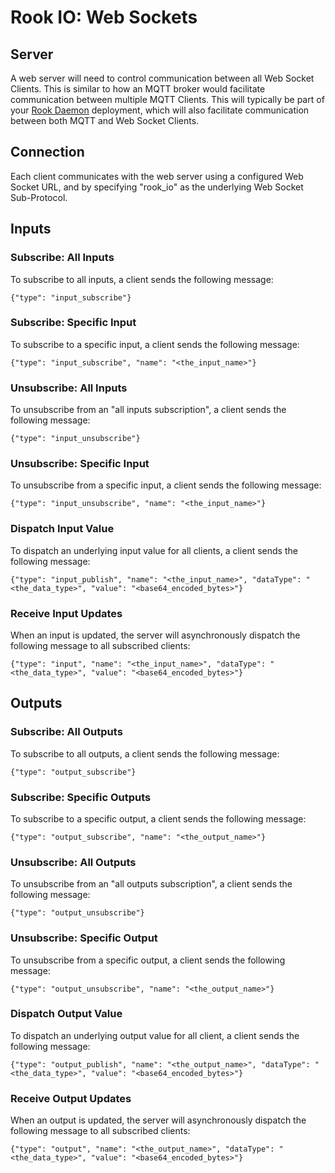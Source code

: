 # Rook IO: Web Sockets

## Server
A web server will need to control communication between all Web Socket Clients. This is similar to how an MQTT broker would facilitate communication between multiple MQTT Clients. This will typically be part of your [Rook Daemon](https://github.com/RoboticsOrchestrationKit/rook-daemon-java) deployment, which will also facilitate communication between both MQTT and Web Socket Clients.

## Connection
Each client communicates with the web server using a configured Web Socket URL, and by specifying "rook_io" as the underlying Web Socket Sub-Protocol.

## Inputs

### Subscribe: All Inputs
To subscribe to all inputs, a client sends the following message:
```
{"type": "input_subscribe"}
```

### Subscribe: Specific Input
To subscribe to a specific input, a client sends the following message:
```
{"type": "input_subscribe", "name": "<the_input_name>"}
```

### Unsubscribe: All Inputs
To unsubscribe from an "all inputs subscription", a client sends the following message:
```
{"type": "input_unsubscribe"}
```

### Unsubscribe: Specific Input
To unsubscribe from a specific input, a client sends the following message:
```
{"type": "input_unsubscribe", "name": "<the_input_name>"}
```

### Dispatch Input Value
To dispatch an underlying input value for all clients, a client sends the following message:
```
{"type": "input_publish", "name": "<the_input_name>", "dataType": "<the_data_type>", "value": "<base64_encoded_bytes>"}
```

### Receive Input Updates
When an input is updated, the server will asynchronously dispatch the following message to all subscribed clients:
```
{"type": "input", "name": "<the_input_name>", "dataType": "<the_data_type>", "value": "<base64_encoded_bytes>"}
```


## Outputs

### Subscribe: All Outputs
To subscribe to all outputs, a client sends the following message:
```
{"type": "output_subscribe"}
```

### Subscribe: Specific Outputs
To subscribe to a specific output, a client sends the following message:
```
{"type": "output_subscribe", "name": "<the_output_name>"}
```

### Unsubscribe: All Outputs
To unsubscribe from an "all outputs subscription", a client sends the following message:
```
{"type": "output_unsubscribe"}
```

### Unsubscribe: Specific Output
To unsubscribe from a specific output, a client sends the following message:
```
{"type": "output_unsubscribe", "name": "<the_output_name>"}
```

### Dispatch Output Value
To dispatch an underlying output value for all client, a client sends the following message:
```
{"type": "output_publish", "name": "<the_output_name>", "dataType": "<the_data_type>", "value": "<base64_encoded_bytes>"}
```

### Receive Output Updates
When an output is updated, the server will asynchronously dispatch the following message to all subscribed clients:
```
{"type": "output", "name": "<the_output_name>", "dataType": "<the_data_type>", "value": "<base64_encoded_bytes>"}
```

